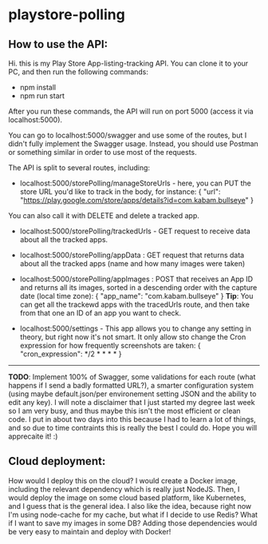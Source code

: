 # playstore-polling

## How to use the API:

Hi. this is my Play Store App-listing-tracking API.
You can clone it to your PC, and then run the following commands:

* npm install
* npm run start

After you run these commands, the API will run on port 5000 (access it via localhost:5000).

You can go to localhost:5000/swagger and use some of the routes, but I didn't fully implement the Swagger usage.
Instead, you should use Postman or something similar in order to use most of the requests.

The API is split to several routes, including:

* localhost:5000/storePolling/manageStoreUrls - here, you can PUT the store URL you'd like to track in the body, for instance:
{
"url": "https://play.google.com/store/apps/details?id=com.kabam.bullseye"
}

You can also call it with DELETE and delete a tracked app.

* localhost:5000/storePolling/trackedUrls - GET request to receive data about all the tracked apps.
* localhost:5000/storePolling/appData : GET request that returns data about all the tracked apps (name and how many images were taken)
* localhost:5000/storePolling/appImages : POST that receives an App ID and returns all its images, sorted in a descending order with the capture date (local time zone):
{
"app_name": "com.kabam.bullseye"
}
**Tip**: You can get all the trackewd apps with the tracedUrls route, and then take from that one an ID of an app you want to check.

* localhost:5000/settings - This app allows you to change any setting in theory, but right now it's not smart. It only allow sto change the Cron expression for how frequently screenshots are taken:
{
"cron_expression": */2 * * * *
}

---

**TODO**: Implement 100% of Swagger, some validations for each route (what happens if I send a badly formatted URL?), a smarter configuration system (using maybe default.json/per environement setting JSON and the ability to edit any key). I will note a disclaimer that I just started my degree last week so I am very busy, and thus maybe this isn't the most efficient or clean code. I put in about two days into this because I had to learn a lot of things, and so due to time contraints this is really the best I could do. Hope you will apprecaite it! :)

## Cloud deployment:

How would I deploy this on the cloud? I would create a Docker image, including the relevant dependency which is really just NodeJS. Then, I would deploy the image on some cloud based platform, like Kubernetes, and I guess that is the general idea. I also like the idea, because right now I'm using node-cache for my cache, but what if I decide to use Redis? What if I want to save my images in some DB? Adding those dependencies would be very easy to maintain and deploy with Docker!
